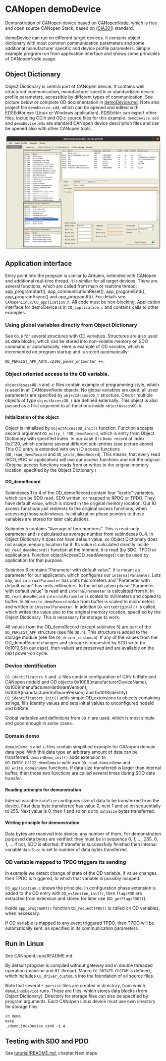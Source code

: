 CANopen demoDevice
==================

Demonstration of CANopen device based on [CANopenNode](https://github.com/CANopenNode/CANopenNode), which is free and open source CANopen Stack, based on ([CiA301](http://can-cia.org/standardization/technical-documents)) standard.

demoDevice can run on different target devices. It contains object dictionary with most common communication parameters and some additional manufacturer specific and device profile parameters. Simple example program run from application interface and shows some principles of CANopenNode usage.


Object Dictionary
-----------------
Object Dictionary is central part of CANopen device. It contains well structured communication, manufacturer specific or standardized device profile parameters, accessible by different types of communication. See picture below or complete OD documentation in [demoDevice.md](demoDevice.md). Note also project file `demoDevice.xdd`, which can be opened and edited with EDSEditor.exe (Linux or Windows application). EDSEditor can export other files, including OD.h and OD.c source files for this example. `demoDevice.xdd` and `demoDevice.eds` are standard CANopen device description files and can be opened also with other CANopen tools.

![EDSEditor](demoDevice.png)


Application interface
---------------------
Entry point into the program is similar to Arduino, extended with CANopen and additional real-time thread. It is similar for all target devices. There are several functions, which are called from main or realtime thread: app_programStart(), app_communicationReset(), app_programEnd(), app_programAsync() and app_programRt(). For details see `CANopenLinux/CO_application.h`. All code must be non-blocking. Application interface for demoDevice is in `CO_application.c` and contains calls to other examples.


### Using global variables directly from Object Dictionary
See `OD.h` for several structures with OD variables. Structures are also used as data blocks, which can be stored into non-volatile memory on SDO command or automatically. Here is example of OD variable, which is incremented on program startup and is stored automatically:

    OD_PERSIST_APP_AUTO.x2106_power_onCounter ++;


### Object oriented access to the OD variable.
`objectAssessOD.h` and .c files contain example of programming style, which is used in all CANopenNode objects. No global variables are used, all used parameters are specified by `objectAccessOD_t` structure. One or multiple objects of type `objectAccessOD_t` are defined externally. This object is also passed as a first argument to all functions inside `objectAssessOD.h`.

#### Initialization of the object
Object is initialized by `objectAccessOD_init()` function. Function accepts second argument `OD_entry_t *OD_demoRecord`, which is entry from Object Dictionary with specified index. In our case it is `Demo record` at index 0x2120, which contains several different sub-entries (see picture above). This OD entry is extended with own IO access functions (`OD_read_demoRecord` and `OD_write_demoRecord`). This means, that every read (SDO, PDO or application) will use our access functions and not the original. (Original access functions reads from or writes to the original memory location, specified by the Object Dictionary.)

#### OD_demoRecord
Subindexes 1 to 4 of the OD_demoRecord contain four "exotic" variables, which can be SDO read, SDO written, or mapped to RPDO or TPDO. They have default value, which is stored in the original memory location. Our IO access functions just redirects to the original access functions, when accessing those subindexes. In initialization phase pointers to those variables are stored for later calculations.

Subindex 5 contains "Average of four numbers". This is read-only parameter and is calculated as average number from subindexes 0..4. In Object Dictionary it does not have default value, so Object Dictionary does not assign memory location for it. Its value is calculated directly inside `OD_read_demoRecord()` function at the moment, it is read (by SDO, TPDO or application). Function objectAccessOD_readAverage() can be used by application for that purpose.

Subindex 6 contains "Parameter with default value". It is meant as parameter for our application, which configures our `internalParameter`. Lets say, our `internalParameter` has units micrometers and "Parameter with default value" has units millimeters. In the initialization phase "Parameter with default value" is read and `internalParameter` is calculated from it. In `OD_read_demoRecord` `internalParameter` is scaled to millimeters and copied to buffer. In `OD_write_demoRecord` value from buffer is scaled to micrometers and written to `internalParameter`. In addition `OD_writeOriginal()` is called, which writes the value also to the original memory location, specified by the Object Dictionary. This is necessary for storage to work.

All values from the OD_demoRecord (except subindex 5) are part of the `OD_PERSIST_APP` structure (see file `OD.h`). This structure is added to the storage module (see file `CO_driver_custom.h`). If any of the values from the OD_demoRecord changes and storage is requested by SDO write (to 0x1010,5 in our case), then values are preserved and are available on the next power-on cycle.


### Device identification
`CO_identificators.h` and .c files contain configuration of CAN bitRate and CANopen nodeId and OD objects 0x1008(manufacturerDeviceName), 0x1009(manufacturerHardwareVersion), 0x100A(manufacturerSoftwareVersion) and 0x1018(identity). `CO_identificators_init()` adds simple OD_extensions to objects containing strings, fills identity values and sets initial values to unconfigured nodeId and bitRate.

Global variables and definitions from `OD.h` are used, which is most simple and good enough in some cases.


### Domain demo
`domainDemo.h` and .c files contain simplified example for CANopen domain data type. With this data type an arbitrary amount of data can be transferred. `domainDemo_init()` adds extension to `OD_ENTRY_H2122_demoDomain` with own `OD_read_domainDemo` and `OD_write_domainDemo` functions. If data size transferred is larger than internal buffer, then those two functions are called several times during SDO data transfer.

#### Reading principle for demonstration
Internal variable `dataSize` configures size of data to be transferred from the device. First data byte transferred has value 0, next 1 and so on sequentially to 255. Next value is 0, then 1 and so on up to `dataSize` bytes transferred.

#### Writing principle for demonstration
Data bytes are received into device, any number of them. For demonstration purposed data bytes are verified: they must be in sequence 0, 1, ..., 255, 0, 1, ... If not, SDO is aborted. If transfer is successfully finished then internal variable `dataSize` is set to number of data bytes transferred.


### OD variable mapped to TPDO triggers its sending
In example we detect change of state of the OD variable. If value changes, then TPDO is triggered, to which that variable is possibly mapped.

`CO_application.c` shows the principle. In configuration phase extension is added to the OD entry with `OD_extension_init()`, then `flagsPDO` are extracted from extension and stored for later use  (`OD_getFlagsPDO()`).

Inside `app_programRt()` function `OD_requestTPDO()` is called on OD variables, when necessary.

If OD variable is mapped to any event triggered TPDO, then TPDO will be automatically sent, as specified in its communication parameters.


Run in Linux
------------
See CANopenLinux/README.md

By default program is compiled without gateway and in double threaded operation (mainline and RT thread). Macro `CO_DRIVER_CUSTOM` is defined, which includes `CO_driver_custom.h` into the foundation of all source files.

Note that several `*.persist` files are created in directory, from which `demoLinuxDevice` runs. These are files, which stores data blocks (from Object Dictionary). Directory for storage files can also be specified by program arguments. Each CANopen Linux device must use own directory for storage files.

    cd demo
    make
    ./demoLinuxDevice can0 -i 4


Testing with SDO and PDO
------------------------
See [tutorial/README.md](../tutorial/README.md), chapter Next steps.
